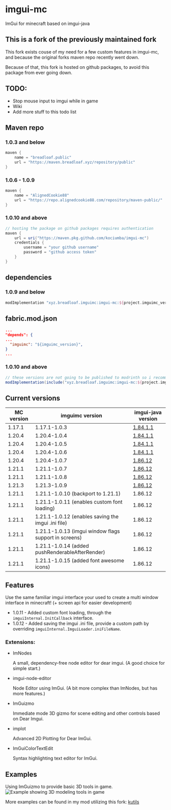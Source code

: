 # imgui-mc

ImGui for minecraft based on imgui-java

## This is a fork of the previously maintained fork
This fork exists couse of my need for a few custom features in imgui-mc,
and because the original forks maven repo recently went down.

Because of that, this fork is hosted on github packages,
to avoid this package from ever going down.

## TODO:

- Stop mouse input to imgui while in game
- Wiki
- Add more stuff to this todo list

## Maven repo

### 1.0.3 and below

```groovy
maven {
    name = "breadloaf.public"
    url = "https://maven.breadloaf.xyz/repository/public"
}
```

### 1.0.6 - 1.0.9

```groovy
maven {
    name = "AlignedCookie88"
    url = "https://repo.alignedcookie88.com/repository/maven-public/"
}
```

### 1.0.10 and above

```groovy
// hosting the package on github packages requires authentication
maven {
    url = uri("https://maven.pkg.github.com/kociumba/imgui-mc")
    credentials {
        username = "your github username"
        password = "github access token"
    }
}
```

## dependencies

### 1.0.9 and below

```groovy
modImplementation "xyz.breadloaf.imguimc:imgui-mc:${project.imguimc_version}"
```

## fabric.mod.json

```json
...
"depends": {
...
  "imguimc": "${imguimc_version}",
}
...
```

### 1.0.10 and above

```groovy
// these versions are not going to be published to modrinth so i recommend including in jar
modImplementation(include("xyz.breadloaf.imguimc:imgui-mc:${project.imguimc_version}"))
```

## Current versions

| MC version | imguimc version                                       | imgui-java version                                                     |
|------------|-------------------------------------------------------|------------------------------------------------------------------------|
| 1.17.1     | 1.17.1-1.0.3                                          | [1.84.1.1](https://github.com/SpaiR/imgui-java/releases/tag/v1.84.1.1) |
| 1.20.4     | 1.20.4-1.0.4                                          | [1.84.1.1](https://github.com/SpaiR/imgui-java/releases/tag/v1.84.1.1) |
| 1.20.4     | 1.20.4-1.0.5                                          | [1.84.1.1](https://github.com/SpaiR/imgui-java/releases/tag/v1.84.1.1) |
| 1.20.4     | 1.20.4-1.0.6                                          | [1.84.1.1](https://github.com/SpaiR/imgui-java/releases/tag/v1.84.1.1) |
| 1.20.4     | 1.20.4-1.0.7                                          | [1.86.12](https://github.com/SpaiR/imgui-java/releases/tag/1.86.12)    |
| 1.21.1     | 1.21.1-1.0.7                                          | [1.86.12](https://github.com/SpaiR/imgui-java/releases/tag/1.86.12)    |
| 1.21.1     | 1.21.1-1.0.8                                          | [1.86.12](https://github.com/SpaiR/imgui-java/releases/tag/1.86.12)    |
| 1.21.3     | 1.21.3-1.0.9                                          | [1.86.12](https://github.com/SpaiR/imgui-java/releases/tag/1.86.12)    |
| 1.21.1     | 1.21.1-1.0.10 (backport to 1.21.1)                    | 1.86.12                                                                |
| 1.21.1     | 1.21.1-1.0.11 (enables custom font loading)           | 1.86.12                                                                |
| 1.21.1     | 1.21.1-1.0.12 (enables saving the imgui .ini file)    | 1.86.12                                                                |
| 1.21.1     | 1.21.1-1.0.13 (imgui window flags support in screens) | 1.86.12                                                                |
| 1.21.1     | 1.21.1-1.0.14 (added pushRenderableAfterRender)       | 1.86.12                                                                |
| 1.21.1     | 1.21.1-1.0.15 (added font awesome icons)              | 1.86.12                                                                |
## Features

Use the same familiar imgui interface your used to create a multi window interface in minecraft! (+ screen api for
easier development)

- 1.0.11 - Added custom font loading, through the `imguiInternal.InitCallback` interface.
- 1.0.12 - Added saving the imgui .ini file, provide a custom path by overriding `imguiInternal.ImguiLoader.iniFileName`.

### Extensions:

- ImNodes

  A small, dependency-free node editor for dear imgui. (A good choice for simple start.)
- imgui-node-editor

  Node Editor using ImGui. (A bit more complex than ImNodes, but has more features.)
- ImGuizmo

  Immediate mode 3D gizmo for scene editing and other controls based on Dear Imgui.
- implot

  Advanced 2D Plotting for Dear ImGui.
- ImGuiColorTextEdit

  Syntax highlighting text editor for ImGui.

## Examples

Using ImGuizmo to provide basic 3D tools in game.
![Example showing 3D modeling tools in game](https://i.imgur.com/y65sWyQ.png)

[//]: # (Example showing window dragging)

[//]: # (![GIF showing window dragging]&#40;https://cdn.discordapp.com/attachments/854660703742328884/886957812725452800/Peek_2021-09-13_13-44.gif&#41;)

More examples can be found in my mod utilizing this fork:
[kutils](https://github.com/kociumba/kutils)
